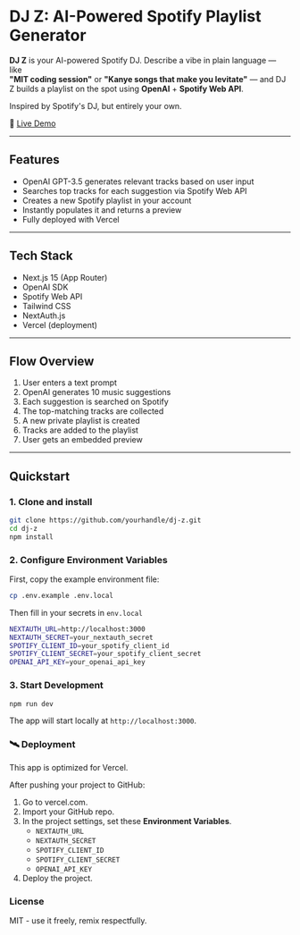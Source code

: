 # DJ Z: AI-Powered Spotify Playlist Generator

**DJ Z** is your AI-powered Spotify DJ. Describe a vibe in plain language — like  
**"MIT coding session"** or **"Kanye songs that make you levitate"** — and DJ Z builds a playlist on the spot using **OpenAI** + **Spotify Web API**.

Inspired by Spotify's DJ, but entirely your own.

🔗 [Live Demo](https://prompt-playlist.vercel.app)

---

## Features

- OpenAI GPT-3.5 generates relevant tracks based on user input  
- Searches top tracks for each suggestion via Spotify Web API  
- Creates a new Spotify playlist in your account  
- Instantly populates it and returns a preview  
- Fully deployed with Vercel  

---

## Tech Stack

- Next.js 15 (App Router)  
- OpenAI SDK  
- Spotify Web API  
- Tailwind CSS  
- NextAuth.js  
- Vercel (deployment)  

---

## Flow Overview

1. User enters a text prompt  
2. OpenAI generates 10 music suggestions  
3. Each suggestion is searched on Spotify  
4. The top-matching tracks are collected  
5. A new private playlist is created  
6. Tracks are added to the playlist  
7. User gets an embedded preview  

---

## Quickstart

### 1. Clone and install

```bash
git clone https://github.com/yourhandle/dj-z.git
cd dj-z
npm install
```

### 2. Configure Environment Variables

First, copy the example environment file:

```bash
cp .env.example .env.local
```

Then fill in your secrets in `env.local`

```bash
NEXTAUTH_URL=http://localhost:3000
NEXTAUTH_SECRET=your_nextauth_secret
SPOTIFY_CLIENT_ID=your_spotify_client_id
SPOTIFY_CLIENT_SECRET=your_spotify_client_secret
OPENAI_API_KEY=your_openai_api_key
```

### 3. Start Development

```bash
npm run dev
```

The app will start locally at `http://localhost:3000`.


### 🛰️ Deployment 

This app is optimized for Vercel.

After pushing your project to GitHub:

1. Go to vercel.com.
2. Import your GitHub repo.
3. In the project settings, set these **Environment Variables**.
    - `NEXTAUTH_URL`  
    - `NEXTAUTH_SECRET` 
    - `SPOTIFY_CLIENT_ID`  
    - `SPOTIFY_CLIENT_SECRET`  
    - `OPENAI_API_KEY`
4. Deploy the project.

### License

MIT - use it freely, remix respectfully.

   





